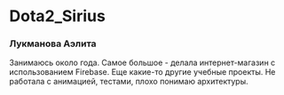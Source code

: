 # Dota2_Sirius
### Лукманова Аэлита
Занимаюсь около года. Самое большое - делала интернет-магазин с использованием Firebase. 
Еще какие-то другие учебные проекты.
Не работала с анимацией, тестами, плохо понимаю архитектуры.
